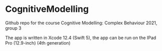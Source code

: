 # CognitiveModelling
Github repo for the course Cognitive Modelling: Complex Behaviour 2021, group 3

The app is written in Xcode 12.4 (Swift 5), the app can be run on the IPad Pro (12.9-inch) (4th generation)

